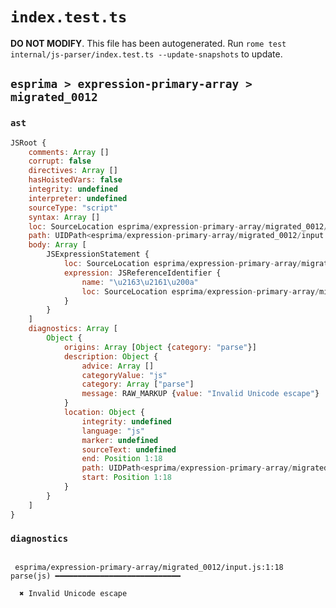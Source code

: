 # `index.test.ts`

**DO NOT MODIFY**. This file has been autogenerated. Run `rome test internal/js-parser/index.test.ts --update-snapshots` to update.

## `esprima > expression-primary-array > migrated_0012`

### `ast`

```javascript
JSRoot {
	comments: Array []
	corrupt: false
	directives: Array []
	hasHoistedVars: false
	integrity: undefined
	interpreter: undefined
	sourceType: "script"
	syntax: Array []
	loc: SourceLocation esprima/expression-primary-array/migrated_0012/input.js 1:0-2:0
	path: UIDPath<esprima/expression-primary-array/migrated_0012/input.js>
	body: Array [
		JSExpressionStatement {
			loc: SourceLocation esprima/expression-primary-array/migrated_0012/input.js 1:0-1:18
			expression: JSReferenceIdentifier {
				name: "\u2163\u2161\u200a"
				loc: SourceLocation esprima/expression-primary-array/migrated_0012/input.js 1:0-1:18 (\u2163\u2161\u200a)
			}
		}
	]
	diagnostics: Array [
		Object {
			origins: Array [Object {category: "parse"}]
			description: Object {
				advice: Array []
				categoryValue: "js"
				category: Array ["parse"]
				message: RAW_MARKUP {value: "Invalid Unicode escape"}
			}
			location: Object {
				integrity: undefined
				language: "js"
				marker: undefined
				sourceText: undefined
				end: Position 1:18
				path: UIDPath<esprima/expression-primary-array/migrated_0012/input.js>
				start: Position 1:18
			}
		}
	]
}
```

### `diagnostics`

```

 esprima/expression-primary-array/migrated_0012/input.js:1:18 parse(js) ━━━━━━━━━━━━━━━━━━━━━━━━━━━━

  ✖ Invalid Unicode escape


```

